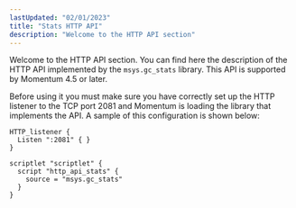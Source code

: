```yaml
---
lastUpdated: "02/01/2023"
title: "Stats HTTP API"
description: "Welcome to the HTTP API section"
---
```


Welcome to the HTTP API section. You can find here the description of the HTTP API implemented by the `msys.gc_stats` library. This API is supported by Momentum 4.5 or later.

Before using it you must make sure you have correctly set up the HTTP listener to the TCP port 2081 and Momentum is loading the library that implements the API. A sample of this configuration is shown below:

```
HTTP_listener {
  Listen ":2081" { }
}

scriptlet "scriptlet" {
  script "http_api_stats" {
    source = "msys.gc_stats"
  }
}
```
